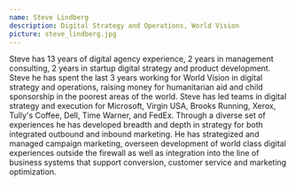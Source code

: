 ```yaml
---
name: Steve Lindberg 
description: Digital Strategy and Operations, World Vision 
picture: steve_lindberg.jpg 
---
```


Steve has 13 years of digital agency experience, 2 years in management consulting, 2 years in startup digital strategy and product development. Steve he has spent the last 3 years working for World Vision in digital strategy and operations, raising money for humanitarian aid and child sponsorship in the poorest areas of the world. Steve has led teams in digital strategy and execution for Microsoft, Virgin USA, Brooks Running, Xerox, Tully's Coffee, Dell, Time Warner, and FedEx. Through a diverse set of experiences he has developed breadth and depth in strategy for both integrated outbound and inbound marketing. He has strategized and managed campaign marketing, overseen development of world class digital experiences outside the firewall as well as integration into the line of business systems that support conversion, customer service and marketing optimization. 

